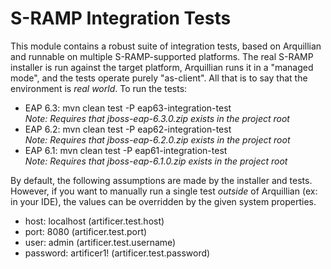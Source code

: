 # S-RAMP Integration Tests

This module contains a robust suite of integration tests, based on Arquillian and runnable on multiple S-RAMP-supported platforms.  The real S-RAMP installer is run against the target platform, Arquillian runs it in a "managed mode", and the tests operate purely "as-client".  All that is to say that the environment is *real world*.  To run the tests:

- EAP 6.3: mvn clean test -P eap63-integration-test<br/>
*Note: Requires that jboss-eap-6.3.0.zip exists in the project root*
- EAP 6.2: mvn clean test -P eap62-integration-test<br/>
*Note: Requires that jboss-eap-6.2.0.zip exists in the project root*
- EAP 6.1: mvn clean test -P eap61-integration-test<br/>
*Note: Requires that jboss-eap-6.1.0.zip exists in the project root*

By default, the following assumptions are made by the installer and tests.  However, if you want to manually run a single test *outside* of Arquillian (ex: in your IDE), the values can be overridden by the given system properties.

- host: localhost (artificer.test.host)
- port: 8080 (artificer.test.port)
- user: admin (artificer.test.username)
- password: artificer1! (artificer.test.password)
